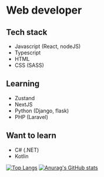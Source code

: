 # Web developer
## Tech stack
- Javascript (React, nodeJS)
- Typescript
- HTML
- CSS (SASS)
## Learning 
- Zustand
- NextJS
- Python (Django, flask)
- PHP (Laravel)
## Want to learn
- C# (.NET)
- Kotlin



[![Top Langs](https://github-readme-stats-sigma-five.vercel.app/api/top-langs/?username=robert1811&theme=dracula)](https://github.com/anuraghazra/github-readme-stats)
[![Anurag's GitHub stats](https://github-readme-stats-sigma-five.vercel.app/api?username=robert1811&theme=dracula)](https://github.com/anuraghazra/github-readme-stats)
